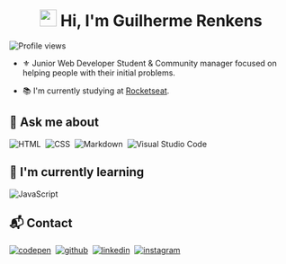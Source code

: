 <h1 align="center"><img src="https://raw.githubusercontent.com/kaueMarques/kaueMarques/master/hi.gif" height="30px"> Hi, I'm Guilherme Renkens</h1>
<p align="left"> <img src="https://komarev.com/ghpvc/?username=renkensg&color=blue" alt="Profile views" /></p>

- ⚜️ Junior Web Developer Student & Community manager focused on helping people with their initial problems.

- 📚 I'm currently studying at [Rocketseat](https://github.com/Rocketseat).

## 💬 Ask me about

![HTML](https://img.shields.io/badge/-HTML-05122A?style=flat&logo=HTML5)&nbsp; ![CSS](https://img.shields.io/badge/-CSS-05122A?style=flat&logo=CSS3&logoColor=1572B6)&nbsp; ![Markdown](https://img.shields.io/badge/-Markdown-05122A?style=flat&logo=markdown)&nbsp; ![Visual Studio Code](https://img.shields.io/badge/-Visual%20Studio%20Code-05122A?style=flat&logo=visual-studio-code&logoColor=007ACC)&nbsp;

## 🌱 I'm currently learning

![JavaScript](https://img.shields.io/badge/-JavaScript-05122A?style=flat&logo=javascript)&nbsp;

## 📬 Contact

<p align="left">
<a href="https://codepen.io/renkensg" target="_blank">
  <img align="center" src="https://img.shields.io/badge/-renkensg-05122A?style=flat&logo=codepen" alt="codepen"/></a>&nbsp;
<a href="https://github.com/Renkensg" target="_blank">
  <img align="center" src="https://img.shields.io/badge/-renkensg-05122A?style=flat&logo=github" alt="github"/></a>&nbsp;
<a href="https://www.linkedin.com/in/guilherme-renkens-22b573186/" target="_blank">
  <img align="center" src="https://img.shields.io/badge/-renkensg-05122A?style=flat&logo=linkedin" alt="linkedin"/></a>&nbsp;
<a href="https://www.instagram.com/renkensg/" target="_blank">
 <img align="center" src="https://img.shields.io/badge/-renkensg-05122A?style=flat&logo=instagram" alt="instagram"/></a>&nbsp;
</p>

<!-- <p align="right">
<img width="460em" src="https://github-readme-stats.vercel.app/api?username=renkensg&show_icons=true&theme=vision-friendly-dark" alt="renkensg's stats"/>
<img width="460em" src="https://github-readme-stats.vercel.app/api/top-langs/?username=renkensg&layout=compact&theme=vision-friendly-dark" alt="renkensg's most languages"/>
</p> -->

<!-- ## ⚙️ &nbsp;GitHub Analytics

<p align="right">
<img width="460em" src="https://github-readme-stats.vercel.app/api?username=renkensg&show_icons=true&theme=vision-friendly-dark" alt="renkensg's stats"/>
<img width="460em" src="https://github-readme-stats.vercel.app/api/top-langs/?username=renkensg&layout=compact&theme=vision-friendly-dark" alt="renkensg's most languages"/>
</p> -->

<!-- Here are some ideas to get you started:

- 🔭 I’m currently working on ...
- 🌱 I’m currently learning ...
- 👯 I’m looking to collaborate on ...
- 🤔 I’m looking for help with ...
- 💬 Ask me about ...
- 📫 How to reach me: ...
- 😄 Pronouns: ...
- ⚡ Fun fact: ... -->

<!-- ## 🛠 &nbsp;Tech Stack

![JavaScript](https://img.shields.io/badge/-JavaScript-05122A?style=flat&logo=javascript)&nbsp;
![Node.js](https://img.shields.io/badge/-Node.js-05122A?style=flat&logo=node.js)&nbsp;
![HTML](https://img.shields.io/badge/-HTML-05122A?style=flat&logo=HTML5)&nbsp;
![CSS](https://img.shields.io/badge/-CSS-05122A?style=flat&logo=CSS3&logoColor=1572B6)&nbsp;
![React](https://img.shields.io/badge/-React-05122A?style=flat&logo=react)&nbsp;
![Git](https://img.shields.io/badge/-Git-05122A?style=flat&logo=git)&nbsp;
![GitHub](https://img.shields.io/badge/-GitHub-05122A?style=flat&logo=github)&nbsp;
![Markdown](https://img.shields.io/badge/-Markdown-05122A?style=flat&logo=markdown)&nbsp;
![Visual Studio Code](https://img.shields.io/badge/-Visual%20Studio%20Code-05122A?style=flat&logo=visual-studio-code&logoColor=007ACC)&nbsp;
![PostgreSQL](https://img.shields.io/badge/-PostgreSQL-05122A?style=flat&logo=postgresql)&nbsp;
![SQLite](https://img.shields.io/badge/-SQLite-05122A?style=flat&logo=sqlite)&nbsp;

<br><br> -->

<!-- ## ⚙️ &nbsp;GitHub Analytics

<p align="left">
<img width="530em" src="https://github-readme-stats.vercel.app/api?username=renkensg&show_icons=true&theme=vision-friendly-dark" alt="maykbrito's stats"/>
<img width="530em" src="https://github-readme-stats.vercel.app/api/top-langs/?username=renkensg&layout=compact&theme=vision-friendly-dark" alt="maykbrito's most languages"/>
</p> -->
